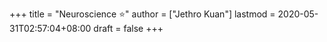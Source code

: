 +++
title = "Neuroscience ⭐"
author = ["Jethro Kuan"]
lastmod = 2020-05-31T02:57:04+08:00
draft = false
+++
